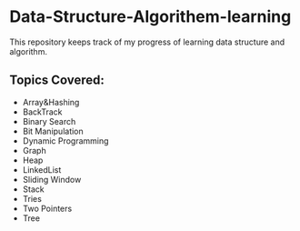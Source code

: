 # Data-Structure-Algorithem-learning

This repository keeps track of my progress of learning data structure and algorithm.

## Topics Covered:
* Array&Hashing
* BackTrack
* Binary Search
* Bit Manipulation
* Dynamic Programming
* Graph
* Heap
* LinkedList
* Sliding Window
* Stack
* Tries
* Two Pointers
* Tree
